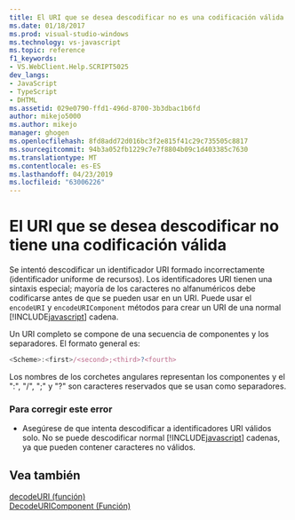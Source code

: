 ```yaml
---
title: El URI que se desea descodificar no es una codificación válida | Documentos de Microsoft
ms.date: 01/18/2017
ms.prod: visual-studio-windows
ms.technology: vs-javascript
ms.topic: reference
f1_keywords:
- VS.WebClient.Help.SCRIPT5025
dev_langs:
- JavaScript
- TypeScript
- DHTML
ms.assetid: 029e0790-ffd1-496d-8700-3b3dbac1b6fd
author: mikejo5000
ms.author: mikejo
manager: ghogen
ms.openlocfilehash: 8fd8add72d016bc3f2e815f41c29c735505c8817
ms.sourcegitcommit: 94b3a052fb1229c7e7f8804b09c1d403385c7630
ms.translationtype: MT
ms.contentlocale: es-ES
ms.lasthandoff: 04/23/2019
ms.locfileid: "63006226"
---
```

# <a name="the-uri-to-be-decoded-is-not-a-valid-encoding"></a>El URI que se desea descodificar no tiene una codificación válida
Se intentó descodificar un identificador URI formado incorrectamente (identificador uniforme de recursos). Los identificadores URI tienen una sintaxis especial; mayoría de los caracteres no alfanuméricos debe codificarse antes de que se pueden usar en un URI. Puede usar el `encodeURI` y `encodeURIComponent` métodos para crear un URI de una normal [!INCLUDE[javascript](../../javascript/includes/javascript-md.md)] cadena.  
  
 Un URI completo se compone de una secuencia de componentes y los separadores. El formato general es:  
  
```JavaScript  
<Scheme>:<first>/<second>;<third>?<fourth>  
```  
  
 Los nombres de los corchetes angulares representan los componentes y el ":", "/", ";" y "?" son caracteres reservados que se usan como separadores.  
  
### <a name="to-correct-this-error"></a>Para corregir este error  
  
- Asegúrese de que intenta descodificar a identificadores URI válidos solo. No se puede descodificar normal [!INCLUDE[javascript](../../javascript/includes/javascript-md.md)] cadenas, ya que pueden contener caracteres no válidos.  
  
## <a name="see-also"></a>Vea también  
 [decodeURI (función)](../../javascript/reference/decodeuri-function-javascript.md)   
 [DecodeURIComponent (Función)](../../javascript/reference/decodeuricomponent-function-javascript.md)